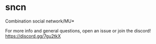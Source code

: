 # sncn
Combination social network/MU*



For more info and general questions, open an issue or join the discord! 
https://discord.gg/7gu2tkX
